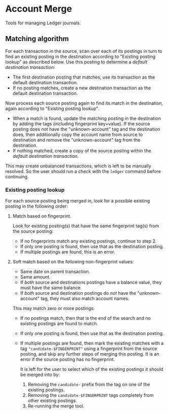 # Account Merge

Tools for managing Ledger journals.

## Matching algorithm

For each transaction in the source, scan over each of its postings in turn to
find an existing posting in the destination according to "Existing posting
lookup" as described below. Use this posting to determine a _default
destination transaction_:

-   The first destination posting that matches, use its transaction as the
    default destination transaction.
-   If no posting matches, create a new destination transaction as the default
    destination transaction.

Now process each source posting again to find its match in the destination,
again according to "Existing posting lookup".

-   When a match is found, update the matching posting in the destination by
    adding the tags (including fingerprint key+value). If the source posting
    does not have the "unknown-account" tag and the destination does, then
    additionally copy the account name from source to destination and remove
    the "unknown-account" tag from the destination.
-   If nothing matched, create a copy of the source posting within the _default
    destination transaction_.

This may create unbalanced transactions, which is left to be manually resolved.
So the user should run a check with the `ledger` command before continuing.

### Existing posting lookup

For each source posting being merged in, look for a possible existing posting
in the following order:

1. Match based on fingerprint.

    Look for existing posting(s) that have the same fingerprint tag(s) from the
    source posting:

    - If no fingerprints match any existing postings, continue to step 2.
    - If only one posting is found, then use that as the destination posting.
    - If multiple postings are found, this is an error.

2. Soft match based on the following non-fingerprint values:

    - Same date on parent transaction.
    - Same amount.
    - If _both_ source and destinations postings have a balance value, they
      must have the same balance.
    - If _both_ source and destination postings do _not_ have the
      "unknown-account" tag, they must also match account names.

    This may match zero or more postings:

    - If no postings match, then that is the end of the search and no existing
      postings are found to match.
    - If only one posting is found, then use that as the destination posting.
    - If multiple postings are found, then mark the existing matches with a tag
      `"candidate-$FINGERPRINT"` using a fingerprint from the source posting,
      and skip any further steps of merging this posting. It is an error if the
      source posting has no fingerprint.

        It is left for the user to select which of the existing postings it
        should be merged into by:

        1. Removing the `candidate-` prefix from the tag on one of the existing
           postings.
        2. Removing the `candidate-$FINGERPRINT` tags completely from other
           existing postings.
        3. Re-running the merge tool.
